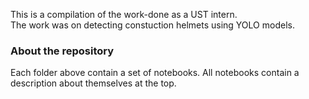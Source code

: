 This is a compilation of the work-done as a UST intern.<br />
The work was on detecting constuction helmets using YOLO models.


### About the repository
Each folder above contain a set of notebooks.
All notebooks contain a description about themselves at the top.
